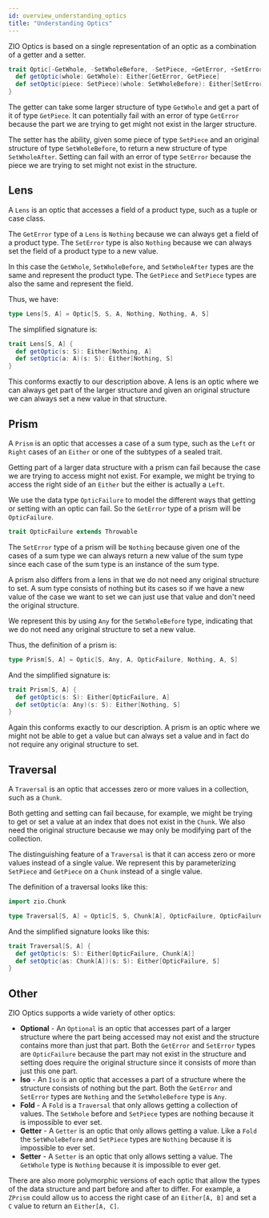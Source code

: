 ```yaml
---
id: overview_understanding_optics
title: "Understanding Optics"
---
```


ZIO Optics is based on a single representation of an optic as a combination of a getter and a setter.

```scala mdoc
trait Optic[-GetWhole, -SetWholeBefore, -SetPiece, +GetError, +SetError, +GetPiece, +SetWholeAfter] {
  def getOptic(whole: GetWhole): Either[GetError, GetPiece]
  def setOptic(piece: SetPiece)(whole: SetWholeBefore): Either[SetError, SetWholeAfter]
}
```

The getter can take some larger structure of type `GetWhole` and get a part of it of type `GetPiece`. It can potentially fail with an error of type `GetError` because the part we are trying to get might not exist in the larger structure.

The setter has the ability, given some piece of type `SetPiece` and an original structure of type `SetWholeBefore`, to return a new structure of type `SetWholeAfter`. Setting can fail with an error of type `SetError` because the piece we are trying to set might not exist in the structure.

## Lens

A `Lens` is an optic that accesses a field of a product type, such as a tuple or case class.

The `GetError` type of a `Lens` is `Nothing` because we can always get a field of a product type. The `SetError` type is also `Nothing` because we can always set the field of a product type to a new value.

In this case the `GetWhole`, `SetWholeBefore`, and `SetWholeAfter` types are the same and represent the product type. The `GetPiece` and `SetPiece` types are also the same and represent the field.

Thus, we have:

```scala mdoc
type Lens[S, A] = Optic[S, S, A, Nothing, Nothing, A, S]
```

The simplified signature is:

```scala mdoc:nest
trait Lens[S, A] {
  def getOptic(s: S): Either[Nothing, A]
  def setOptic(a: A)(s: S): Either[Nothing, S]
}
```

This conforms exactly to our description above. A lens is an optic where we can always get part of the larger structure and given an original structure we can always set a new value in that structure.

## Prism

A `Prism` is an optic that accesses a case of a sum type, such as the `Left` or `Right` cases of an `Either` or one of the subtypes of a sealed trait.

Getting part of a larger data structure with a prism can fail because the case we are trying to access might not exist. For example, we might be trying to access the right side of an `Either` but the either is actually a `Left`.

We use the data type `OpticFailure` to model the different ways that getting or setting with an optic can fail. So the `GetError` type of a prism will be `OpticFailure`.

```scala mdoc
trait OpticFailure extends Throwable
```

The `SetError` type of a prism will be `Nothing` because given one of the cases of a sum type we can always return a new value of the sum type since each case of the sum type is an instance of the sum type.

A prism also differs from a lens in that we do not need any original structure to set. A sum type consists of nothing but its cases so if we have a new value of the case we want to set we can just use that value and don't need the original structure.

We represent this by using `Any` for the `SetWholeBefore` type, indicating that we do not need any original structure to set a new value.

Thus, the definition of a prism is:

```scala mdoc
type Prism[S, A] = Optic[S, Any, A, OpticFailure, Nothing, A, S]
```

And the simplified signature is:

```scala mdoc:nest
trait Prism[S, A] {
  def getOptic(s: S): Either[OpticFailure, A]
  def setOptic(a: Any)(s: S): Either[Nothing, S]
}
```

Again this conforms exactly to our description. A prism is an optic where we might not be able to get a value but can always set a value and in fact do not require any original structure to set.

## Traversal

A `Traversal` is an optic that accesses zero or more values in a collection, such as a `Chunk`.

Both getting and setting can fail because, for example, we might be trying to get or set a value at an index that does not exist in the `Chunk`. We also need the original structure because we may only be modifying part of the collection.

The distinguishing feature of a `Traversal` is that it can access zero or more values instead of a single value. We represent this by parameterizing `SetPiece` and `GetPiece` on a `Chunk` instead of a single value.

The definition of a traversal looks like this:

```scala mdoc
import zio.Chunk

type Traversal[S, A] = Optic[S, S, Chunk[A], OpticFailure, OpticFailure, Chunk[A], S]
```

And the simplified signature looks like this:

```scala mdoc:nest
trait Traversal[S, A] {
  def getOptic(s: S): Either[OpticFailure, Chunk[A]]
  def setOptic(as: Chunk[A])(s: S): Either[OpticFailure, S]
}
```

## Other

ZIO Optics supports a wide variety of other optics:

* **Optional** - An `Optional` is an optic that accesses part of a larger structure where the part being accessed may not exist and the structure contains more than just that part. Both the `GetError` and `SetError` types are `OpticFailure` because the part may not exist in the structure and setting does require the original structure since it consists of more than just this one part.
* **Iso** - An `Iso` is an optic that accesses a part of a structure where the structure consists of nothing but the part. Both the `GetError` and `SetError` types are `Nothing` and the `SetWholeBefore` type is `Any`.
* **Fold** - A `Fold` is a `Traversal` that only allows getting a collection of values. The `SetWhole` before and `SetPiece` types are nothing because it is impossible to ever set.
* **Getter** - A `Getter` is an optic that only allows getting a value. Like a `Fold` the `SetWholeBefore` and `SetPiece` types are `Nothing` because it is impossible to ever set.
* **Setter** - A `Setter` is an optic that only allows setting a value. The `GetWhole` type is `Nothing` because it is impossible to ever get.

There are also more polymorphic versions of each optic that allow the types of the data structure and part before and after to differ. For example, a `ZPrism` could allow us to access the right case of an `Either[A, B]` and set a `C` value to return an `Either[A, C]`.
